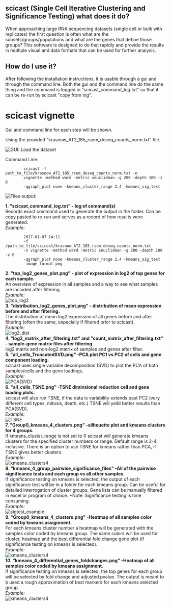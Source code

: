 scicast (Single Cell Iterative Clustering and Significance Testing) what does it do?
------------
When approaching large RNA sequencing datasets (single cell or bulk with replicates) the first question is often what are the subsets/groups/populations and what are the genes that define those groups? This software is designed to do that rapidly and provide the results in multiple visual and data formats that can be used for further analysis.

How do I use it?
------------
After following the installation instructions, it is usable through a gui and through the command line. Both the gui and the command line do the same thing and the command is logged in "scicast_command_log.txt" so that it can be re-run by scicast "copy from log".

**scicast vignette**
==================
Gui and command line for each step will be shown.

Using the provided "krasnow_AT2_185_rsem_deseq_counts_norm.txt" file.

![GUI: Load the dataset](scicast_with_parameters1.png)

Command Line:

```
        scicast -f path_to_file/krasnow_AT2_185_rsem_deseq_counts_norm.txt -n
        vignette -method ward -metric seuclidean -g 200 -depth 100 -z 0
        -qgraph_plot none -kmeans_cluster_range 2,4 -kmeans_sig_test
```

![Files output:](scicast_filelist_ouput1.png)  

**1.  "scicast_command_log.txt" - log of command(s)**  
  Records exact command used to generate the output in the folder. Can be copy pasted to re-run and serves as a record of how results were generated.  
  *Example:*  
  ```
          2017-01-07 14:11  
          -f /path_to_file/scicast/krasnow_AT2_185_rsem_deseq_counts_norm.txt
          -n vignette -method ward -metric seuclidean -g 200 -depth 100 -z 0
          -qgraph_plot none -kmeans_cluster_range 2,4 -kmeans_sig_test
          -image_format png
  ```  
**2.  "top_log2_genes_plot.png" - plot of expression in log2 of top genes for each sample.**  
  An overview of expression in all samples and a way to see what samples are included after filtering.  
  *Example:*  
  ![top_log2](vignette_scicast_analysis/top_log2_genes_plot.png)  
**3.  "distribution_log2_genes_plot.png" - distribution of mean expression before and after filtering.**  
  The distribution of mean log2 expression of all genes before and after filtering (often the same, especially if filtered prior to scicast).  
  *Example:*  
  ![log2_dist](vignette_scicast_analysis/distribution_log2_genes_plot.png)  
**4. "log2_matrix_after_filtering.txt" and "count_matrix_after_filtering.txt" - sample-gene matrix files after filtering.**  
  log2 matrix and non-log2 matrix of samples and genes after filter.  
**5. "all_cells_TruncatedSVD.png" -PCA plot PC1 vs PC2 of cells and gene component loading.**  
  scicast uses single variable decomposition (SVD) to plot the PCA of both samples/cells and the gene loadings.  
  *Example:*  
  ![PCA(SVD)](vignette_scicast_analysis/all_cells_TruncatedSVD.png)  
**6. "all_cells_TSNE.png" -TSNE diminsional reduction cell and gene loading plots.**  
  scicast will also run TSNE, if the data is variability extends past PC2 (very different cell types, mitosis, death, etc.) TSNE will yeild better results than PCA(SVD).  
  *Example:*  
  ![TSNE](vignette_scicast_analysis/all_cells_TSNE.png)  
**7. "Group0_kmeans_4_clusters.png" -silhouette plot and kmeans clusters for 4 groups.**  
  If kmeans_cluster_range is not set to 0 scicast will generate kmeans clusters for the specified cluster numbers or range. Default range is 2-4, inclusive. There is an option to use TSNE for kmeans rather than PCA, if TSNE gives better clusters.   
  *Example:*  
  ![kmeans_clusters4](vignette_scicast_analysis/Group0_kmeans_4_clusters.png)  
**8. "kmeans_4_group_pairwise_significance_files" -All of the pairwise significance tests and each group vs all other samples.**  
  If significance testing on kmeans is selected, the output of each significance test will be in a folder for each kmeans group. Can be useful for detailed interrogation of cluster groups. Gene lists can be manually filtered in excel or program of choice. \*Note: Significance testing is time consuming.  
  *Example:*  
  ![sigtest_example](scicast_pvalues_kmeans_example.png)  
**9. "Group0_kmeans_4_clusters.png" -Heatmap of all samples color coded by kmeans assignment.**  
  For each kmeans cluster number a heatmap will be generated with the samples color coded by kmeans group. The same colors will be used for cluster, heatmap and the best differential fold change gene plot (if significance testing on kmeans is selected).  
  *Example:*  
  ![kmeans_clusters4](vignette_scicast_analysis/kmeans_label_with_4_clusters_heatmap.png)  
**10. "kmeans_4_differential_genes_foldchanges.png" -Heatmap of all samples color coded by kmeans assignment.**  
  If significance testing on kmeans is selected, the top genes for each group will be selected by fold change and adjusted pvalue. The output is meant to b used a rough approximation of best markers for each kmeans selected group.  
  *Example:*  
  ![kmeans_clusters4](vignette_scicast_analysis/kmeans_4_differential_genes_foldchanges.png)  
